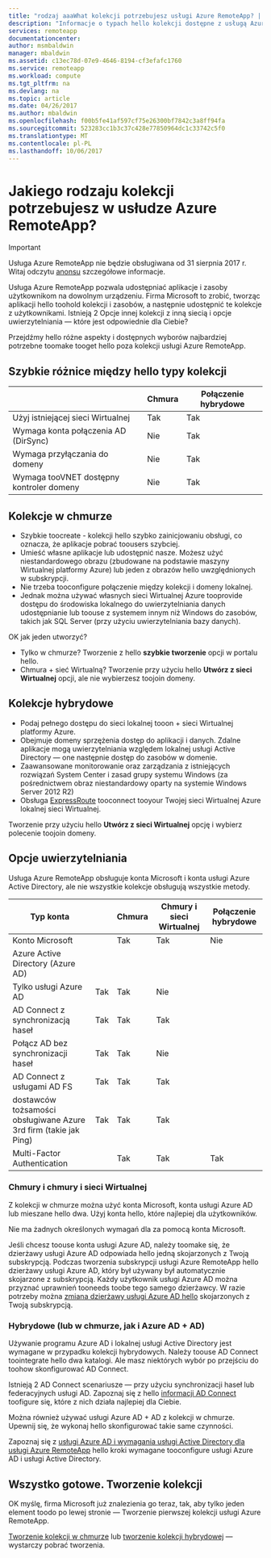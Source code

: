 ```yaml
---
title: "rodzaj aaaWhat kolekcji potrzebujesz usługi Azure RemoteApp? | Microsoft Docs"
description: "Informacje o typach hello kolekcji dostępne z usługą Azure RemoteApp."
services: remoteapp
documentationcenter: 
author: msmbaldwin
manager: mbaldwin
ms.assetid: c13ec78d-07e9-4646-8194-cf3efafc1760
ms.service: remoteapp
ms.workload: compute
ms.tgt_pltfrm: na
ms.devlang: na
ms.topic: article
ms.date: 04/26/2017
ms.author: mbaldwin
ms.openlocfilehash: f00b5fe41af597cf75e26300bf7842c3a8ff94fa
ms.sourcegitcommit: 523283cc1b3c37c428e77850964dc1c33742c5f0
ms.translationtype: MT
ms.contentlocale: pl-PL
ms.lasthandoff: 10/06/2017
---
```

# <a name="what-kind-of-collection-do-you-need-for-azure-remoteapp"></a>Jakiego rodzaju kolekcji potrzebujesz w usłudze Azure RemoteApp?
> [!IMPORTANT]
> Usługa Azure RemoteApp nie będzie obsługiwana od 31 sierpnia 2017 r. Witaj odczytu [anonsu](https://go.microsoft.com/fwlink/?linkid=821148) szczegółowe informacje.
> 
> 

Usługa Azure RemoteApp pozwala udostępniać aplikacje i zasoby użytkownikom na dowolnym urządzeniu. Firma Microsoft to zrobić, tworząc aplikacji hello toohold kolekcji i zasobów, a następnie udostępnić te kolekcje z użytkownikami. Istnieją 2 Opcje innej kolekcji z inną siecią i opcje uwierzytelniania — które jest odpowiednie dla Ciebie?

Przejdźmy hello różne aspekty i dostępnych wyborów najbardziej potrzebne toomake tooget hello poza kolekcji usługi Azure RemoteApp. 

## <a name="quick-differences-between-hello-collection-types"></a>Szybkie różnice między hello typy kolekcji
|  | Chmura | Połączenie hybrydowe |
| --- | --- | --- |
| Użyj istniejącej sieci Wirtualnej |Tak |Tak |
| Wymaga konta połączenia AD (DirSync) |Nie |Tak |
| Wymaga przyłączania do domeny |Nie |Tak |
| Wymaga tooVNET dostępny kontroler domeny |Nie |Tak |

## <a name="cloud-collections"></a>Kolekcje w chmurze
* Szybkie toocreate - kolekcji hello szybko zainicjowaniu obsługi, co oznacza, że aplikacje pobrać toousers szybciej.
* Umieść własne aplikacje lub udostępnić nasze. Możesz użyć niestandardowego obrazu (zbudowane na podstawie maszyny Wirtualnej platformy Azure) lub jeden z obrazów hello uwzględnionych w subskrypcji.
* Nie trzeba tooconfigure połączenie między kolekcji i domeny lokalnej.
* Jednak można używać własnych sieci Wirtualnej Azure tooprovide dostępu do środowiska lokalnego do uwierzytelniania danych udostępnianie lub toouse z systemem innym niż Windows do zasobów, takich jak SQL Server (przy użyciu uwierzytelniania bazy danych).

OK jak jeden utworzyć?

* Tylko w chmurze? Tworzenie z hello **szybkie tworzenie** opcji w portalu hello.
* Chmura + sieć Wirtualną? Tworzenie przy użyciu hello **Utwórz z sieci Wirtualnej** opcji, ale nie wybierzesz toojoin domeny.

## <a name="hybrid-collections"></a>Kolekcje hybrydowe
* Podaj pełnego dostępu do sieci lokalnej tooon + sieci Wirtualnej platformy Azure.
* Obejmuje domeny sprzężenia dostęp do aplikacji i danych. Zdalne aplikacje mogą uwierzytelniania względem lokalnej usługi Active Directory — one następnie dostęp do zasobów w domenie.
* Zaawansowane monitorowanie oraz zarządzania z istniejących rozwiązań System Center i zasad grupy systemu Windows (za pośrednictwem obraz niestandardowy oparty na systemie Windows Server 2012 R2)
* Obsługa [ExpressRoute](https://azure.microsoft.com/services/expressroute/) tooconnect tooyour Twojej sieci Wirtualnej Azure lokalnej sieci Wirtualnej.

Tworzenie przy użyciu hello **Utwórz z sieci Wirtualnej** opcję i wybierz polecenie toojoin domeny.

## <a name="authentication-options"></a>Opcje uwierzytelniania
Usługa Azure RemoteApp obsługuje konta Microsoft i konta usługi Azure Active Directory, ale nie wszystkie kolekcje obsługują wszystkie metody. 

| Typ konta |  | Chmura | Chmury i sieci Wirtualnej | Połączenie hybrydowe |
| --- | --- | --- | --- | --- |
| Konto Microsoft | |Tak |Tak |Nie |
| Azure Active Directory (Azure AD) | | | | |
| Tylko usługi Azure AD |Tak |Tak |Nie | |
| AD Connect z synchronizacją haseł |Tak |Tak |Tak | |
| Połącz AD bez synchronizacji haseł |Tak |Tak |Nie | |
| AD Connect z usługami AD FS |Tak |Tak |Tak | |
| dostawców tożsamości obsługiwane Azure 3rd firm (takie jak Ping) |Tak |Tak |Tak | |
| Multi-Factor Authentication | |Tak |Tak |Tak |

### <a name="cloud-and-cloud--vnet"></a>Chmury i chmury i sieci Wirtualnej
Z kolekcji w chmurze można użyć konta Microsoft, konta usługi Azure AD lub mieszane hello dwa. Użyj konta hello, które najlepiej dla użytkowników.

Nie ma żadnych określonych wymagań dla za pomocą konta Microsoft. 

Jeśli chcesz toouse konta usługi Azure AD, należy toomake się, że dzierżawy usługi Azure AD odpowiada hello jedną skojarzonych z Twoją subskrypcją. Podczas tworzenia subskrypcji usługi Azure RemoteApp hello dzierżawy usługi Azure AD, który był używany był automatycznie skojarzone z subskrypcją. Każdy użytkownik usługi Azure AD można przyznać uprawnień tooneeds toobe tego samego dzierżawcy. W razie potrzeby można [zmiana dzierżawy usługi Azure AD hello](remoteapp-changetenant.md) skojarzonych z Twoją subskrypcją.

### <a name="hybrid-or-cloud--azure-ad--ad"></a>Hybrydowe (lub w chmurze, jak i Azure AD + AD)
Używanie programu Azure AD i lokalnej usługi Active Directory jest wymagane w przypadku kolekcji hybrydowych. Należy toouse AD Connect toointegrate hello dwa katalogi. Ale masz niektórych wybór po przejściu do toohow skonfigurować AD Connect. 

Istnieją 2 AD Connect scenariusze — przy użyciu synchronizacji haseł lub federacyjnych usługi AD. Zapoznaj się z hello [informacji AD Connect](../active-directory/active-directory-aadconnect.md) toofigure się, które z nich działa najlepiej dla Ciebie.

Można również używać usługi Azure AD + AD z kolekcji w chmurze. Upewnij się, że wykonaj hello skonfigurować takie same czynności.

Zapoznaj się z [usługi Azure AD i wymagania usługi Active Directory dla usługi Azure RemoteApp](remoteapp-ad.md) hello kroki wymagane tooconfigure usługi Azure AD i usługi Active Directory.

## <a name="go-create-your-collection"></a>Wszystko gotowe. Tworzenie kolekcji
OK myślę, firma Microsoft już znalezienia go teraz, tak, aby tylko jeden element toodo po lewej stronie — Tworzenie pierwszej kolekcji usługi Azure RemoteApp.

[Tworzenie kolekcji w chmurze](remoteapp-create-cloud-deployment.md) lub [tworzenie kolekcji hybrydowej](remoteapp-create-hybrid-deployment.md) — wystarczy pobrać tworzenia.

